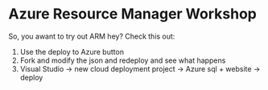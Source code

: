# Azure Resource Manager Workshop

So, you awant to try out ARM hey? Check this out:

1. Use the deploy to Azure button
2. Fork and modify the json and redeploy and see what happens
3. Visual Studio -> new cloud deployment project -> Azure sql + website -> deploy